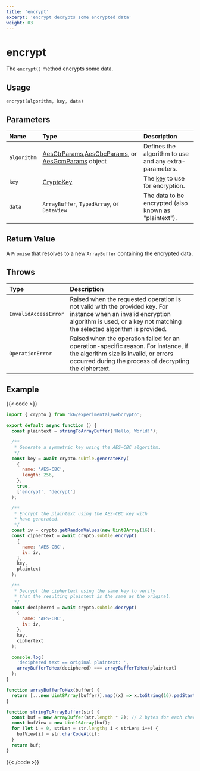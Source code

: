 ```yaml
---
title: 'encrypt'
excerpt: 'encrypt decrypts some encrypted data'
weight: 03
---
```


# encrypt

The `encrypt()` method encrypts some data.

## Usage

```
encrypt(algorithm, key, data)
```

## Parameters

| Name        | Type                                                                                                                                                                                                                                                                                                                                                    | Description                                                                                                                   |
| :---------- | :------------------------------------------------------------------------------------------------------------------------------------------------------------------------------------------------------------------------------------------------------------------------------------------------------------------------------------------------------ | :---------------------------------------------------------------------------------------------------------------------------- |
| `algorithm` | [AesCtrParams](https://grafana.com/docs/k6/<K6_VERSION>/javascript-api/k6-experimental/webcrypto/aesctrparams),[AesCbcParams](https://grafana.com/docs/k6/<K6_VERSION>/javascript-api/k6-experimental/webcrypto/aescbcparams), or [AesGcmParams](https://grafana.com/docs/k6/<K6_VERSION>/javascript-api/k6-experimental/webcrypto/aesgcmparams) object | Defines the algorithm to use and any extra-parameters.                                                                        |
| `key`       | [CryptoKey](https://grafana.com/docs/k6/<K6_VERSION>/javascript-api/k6-experimental/webcrypto/cryptokey)                                                                                                                                                                                                                                                | The [key](https://grafana.com/docs/k6/<K6_VERSION>/javascript-api/k6-experimental/webcrypto/cryptokey) to use for encryption. |
| `data`      | `ArrayBuffer`, `TypedArray`, or `DataView`                                                                                                                                                                                                                                                                                                              | The data to be encrypted (also known as "plaintext").                                                                         |

## Return Value

A `Promise` that resolves to a new `ArrayBuffer` containing the encrypted data.

## Throws

| Type                 | Description                                                                                                                                                                                  |
| :------------------- | :------------------------------------------------------------------------------------------------------------------------------------------------------------------------------------------- |
| `InvalidAccessError` | Raised when the requested operation is not valid with the provided key. For instance when an invalid encryption algorithm is used, or a key not matching the selected algorithm is provided. |
| `OperationError`     | Raised when the operation failed for an operation-specific reason. For instance, if the algorithm size is invalid, or errors occurred during the process of decrypting the ciphertext.       |

## Example

{{< code >}}

```javascript
import { crypto } from 'k6/experimental/webcrypto';

export default async function () {
  const plaintext = stringToArrayBuffer('Hello, World!');

  /**
   * Generate a symmetric key using the AES-CBC algorithm.
   */
  const key = await crypto.subtle.generateKey(
    {
      name: 'AES-CBC',
      length: 256,
    },
    true,
    ['encrypt', 'decrypt']
  );

  /**
   * Encrypt the plaintext using the AES-CBC key with
   * have generated.
   */
  const iv = crypto.getRandomValues(new Uint8Array(16));
  const ciphertext = await crypto.subtle.encrypt(
    {
      name: 'AES-CBC',
      iv: iv,
    },
    key,
    plaintext
  );

  /**
   * Decrypt the ciphertext using the same key to verify
   * that the resulting plaintext is the same as the original.
   */
  const deciphered = await crypto.subtle.decrypt(
    {
      name: 'AES-CBC',
      iv: iv,
    },
    key,
    ciphertext
  );

  console.log(
    'deciphered text == original plaintext: ',
    arrayBufferToHex(deciphered) === arrayBufferToHex(plaintext)
  );
}

function arrayBufferToHex(buffer) {
  return [...new Uint8Array(buffer)].map((x) => x.toString(16).padStart(2, '0')).join('');
}

function stringToArrayBuffer(str) {
  const buf = new ArrayBuffer(str.length * 2); // 2 bytes for each char
  const bufView = new Uint16Array(buf);
  for (let i = 0, strLen = str.length; i < strLen; i++) {
    bufView[i] = str.charCodeAt(i);
  }
  return buf;
}
```

{{< /code >}}
